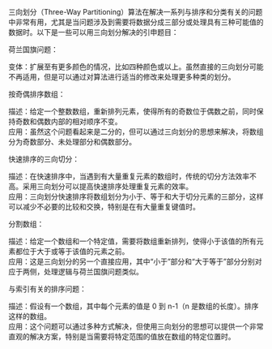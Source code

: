 三向划分（Three-Way Partitioning）算法在解决一系列与排序和分类有关的问题中非常有用，尤其是当问题涉及到需要将数据分成三部分或处理具有三种可能值的数据时。以下是一些可以用三向划分解决的引申题目：              

荷兰国旗问题：            

变体：扩展至有更多颜色的情况，比如四种颜色或以上。虽然直接的三向划分可能不再适用，但是可以通过对算法进行适当的修改来处理更多种类的划分。        

按奇偶排序数组：          

描述：给定一个整数数组，重新排列元素，使得所有的奇数位于偶数之前，同时保持奇数和偶数内部的相对顺序不变。      
应用：虽然这个问题看起来是二分的，但可以通过三向划分的思想来解决，将数组分为奇数部分、未处理部分和偶数部分。           

快速排序的三向切分：     

描述：在快速排序中，当遇到有大量重复元素的数组时，传统的切分方法效率不高。采用三向划分可以提高快速排序处理重复元素的效率。      
应用：三向划分快速排序将数组划分为小于、等于和大于切分元素的三部分，这样可以减少不必要的比较和交换，特别是在有大量重复键值时。          

分割数组：      

描述：给定一个数组和一个特定值，需要将数组重新排列，使得小于该值的所有元素都位于大于或等于该值的元素之前。       
应用：这是三向划分的另一个直接应用，其中“小于”部分和“大于等于”部分分别对应于两侧，处理逻辑与荷兰国旗问题类似。           

与索引有关的排序问题：    

描述：假设有一个数组，其中每个元素的值是 0 到 n-1（n 是数组的长度）。排序这样的数组。         
应用：这个问题可以通过多种方式解决，但使用三向划分的思想可以提供一个非常直观的解决方案，特别是当需要将特定范围的值放在数组的特定位置时。       






